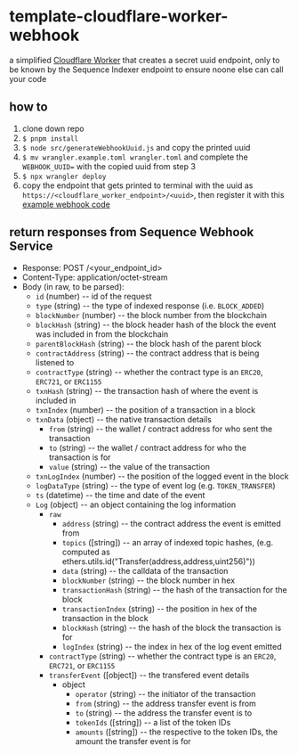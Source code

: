 # template-cloudflare-worker-webhook
a simplified [Cloudflare Worker](cloudflare.com) that creates a secret uuid endpoint, only to be known by the Sequence Indexer endpoint to ensure noone else can call your code

## how to
1. clone down repo
2. `$ pnpm install`
3. `$ node src/generateWebhookUuid.js` and copy the printed uuid
4. `$ mv wrangler.example.toml wrangler.toml` and complete the `WEBHOOK_UUID=` with the copied uuid from step 3
5. `$ npx wrangler deploy`
6. copy the endpoint that gets printed to terminal with the uuid as `https://<cloudflare_worker_endpoint>/<uuid>`, then register it with this [example webhook code](https://docs.sequence.xyz/api/indexer/examples/webhook-listener) 

## return responses from Sequence Webhook Service
* Response: POST /<your_endpoint_id>
* Content-Type: application/octet-stream
* Body (in raw, to be parsed):
    * `id` (number) -- id of the request
    * `type` (string) -- the type of indexed response (i.e. `BLOCK_ADDED`)
    * `blockNumber` (number) -- the block number from the blockchain
    * `blockHash` (string) -- the block header hash of the block the event was included in from the blockchain
    * `parentBlockHash` (string) -- the block hash of the parent block
    * `contractAddress` (string) -- the contract address that is being listened to
    * `contractType` (string) -- whether the contract type is an `ERC20`, `ERC721`, or `ERC1155`
    * `txnHash` (string) -- the transaction hash of where the event is included in
    * `txnIndex` (number) -- the position of a transaction in a block
    * `txnData` (object) -- the native transaction details
        * `from` (string) -- the wallet / contract address for who sent the transaction
        * `to` (string) -- the wallet / contract address for who the transaction is for
        * `value` (string) -- the value of the transaction
    * `txnLogIndex` (number) -- the position of the logged event in the block
    * `logDataType` (string) -- the type of event log (e.g. `TOKEN_TRANSFER`)
    * `ts` (datetime) -- the time and date of the event
    * `Log` (object) -- an object containing the log information
        * `raw`
            * `address` (string) -- the contract address the event is emitted from
            * `topics` ([string]) -- an array of indexed topic hashes, (e.g. computed as ethers.utils.id("Transfer(address,address,uint256)"))
            * `data` (string) -- the calldata of the transaction
            * `blockNumber` (string) -- the block number in hex
            * `transactionHash` (string) -- the hash of the transaction for the block
            * `transactionIndex` (string) -- the position in hex of the transaction in the block
            * `blockHash` (string) -- the hash of the block the transaction is for
            * `logIndex` (string) -- the index in hex of the log event emitted
        * `contractType` (string) -- whether the contract type is an `ERC20`, `ERC721`, or `ERC1155`
        * `transferEvent` ([object]) -- the transfered event details
            * object
                * `operator` (string) -- the initiator of the transaction
                * `from` (string) -- the address transfer event is from
                * `to` (string) -- the address the transfer event is to
                * `tokenIds` ([string]) -- a list of the token IDs
                * `amounts` ([string]) -- the respective to the token IDs, the amount the transfer event is for